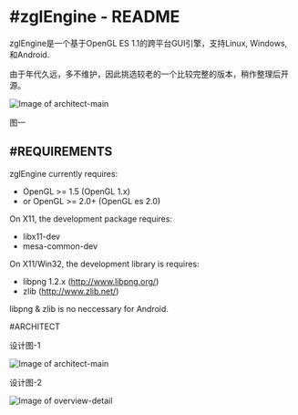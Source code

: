 #zglEngine - README
===============================================================================

zglEngine是一个基于OpenGL ES 1.1的跨平台GUI引擎，支持Linux, Windows, 和Android.

由于年代久远，多不维护，因此挑选较老的一个比较完整的版本，稍作整理后开源。

![Image of architect-main](https://github.com/liuguoping981/zglEngine/raw/master/manual/image/eclipse-1.png)

图一


#REQUIREMENTS
-------------------------------------------------------------------------------

zglEngine currently requires:
 - OpenGL >= 1.5 (OpenGL 1.x)
 - or OpenGL >= 2.0+ (OpenGL es 2.0)

On X11, the development package requires:
 - libx11-dev
 - mesa-common-dev

On X11/Win32, the development library is requires:
 - libpng 1.2.x (http://www.libpng.org/)
 - zlib (http://www.zlib.net/)

libpng & zlib is no neccessary for Android.


#ARCHITECT

设计图-1

![Image of architect-main](https://github.com/liuguoping981/zglEngine/raw/master/manual/image/architect-main.png)

设计图-2

![Image of overview-detail](https://github.com/liuguoping981/zglEngine/raw/master/manual/image/overview-detail.png)

